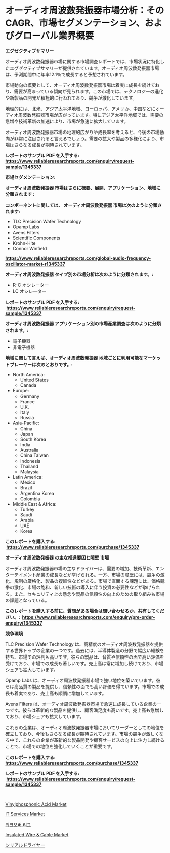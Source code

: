 <p><h1>オーディオ周波数発振器市場分析：そのCAGR、市場セグメンテーション、およびグローバル業界概要</h1></p><p><strong>エグゼクティブサマリー</strong></p>
<p><p>オーディオ周波数発振器市場に関する市場調査レポートでは、市場状況に特化したエグゼクティブサマリーが提供されています。オーディオ周波数発振器市場は、予測期間中に年率12.1％で成長すると予想されています。</p><p>市場動向の概要として、オーディオ周波数発振器市場は着実に成長を続けており、需要が高まっている傾向が見られます。この市場では、テクノロジーの進化や新製品の開発が積極的に行われており、競争が激化しています。</p><p>地理的には、北米、アジア太平洋地域、ヨーロッパ、アメリカ、中国などにオーディオ周波数発振器市場が広がっています。特にアジア太平洋地域では、需要の急増や技術革新の加速により、市場が急速に拡大しています。</p><p>オーディオ周波数発振器市場の地理的広がりや成長率を考えると、今後の市場動向が非常に注目されると言えるでしょう。需要の拡大や製品の多様化により、市場はさらなる成長が期待されています。</p></p>
<p><strong>レポートのサンプル PDF を入手する: <a href="https://www.reliableresearchreports.com/enquiry/request-sample/1345337">https://www.reliableresearchreports.com/enquiry/request-sample/1345337</a></strong></p>
<p><strong>市場セグメンテーション:</strong></p>
<p><strong> オーディオ周波数発振器 市場はさらに概要、展開、アプリケーション、地域に分類されます :</strong></p>
<p><strong>コンポーネントに関しては、 オーディオ周波数発振器 市場は次のように分類されます: &nbsp;</strong></p>
<p><ul><li>TLC Precision Wafer Technology</li><li>Opamp Labs</li><li>Avens Filters</li><li>Scientific Components</li><li>Krohn-Hite</li><li>Connor Winfield</li></ul></p>
<p><strong><a href="https://www.reliableresearchreports.com/global-audio-frequency-oscillator-market-r1345337">https://www.reliableresearchreports.com/global-audio-frequency-oscillator-market-r1345337</a></strong></p>
<p><strong> オーディオ周波数発振器 タイプ別の市場分析は次のように分類されます。:</strong></p>
<p><ul><li>R-C オシレーター</li><li>LC オシレーター</li></ul></p>
<p><strong>レポートのサンプル PDF を入手する: &nbsp;<a href="https://www.reliableresearchreports.com/enquiry/request-sample/1345337">https://www.reliableresearchreports.com/enquiry/request-sample/1345337</a></strong></p>
<p><strong> オーディオ周波数発振器 アプリケーション別の市場産業調査は次のように分類されます。:</strong></p>
<p><ul><li>電子機器</li><li>非電子機器</li></ul></p>
<p><strong>地域に関して言えば、オーディオ周波数発振器 地域ごとに利用可能なマーケットプレーヤーは次のとおりです。:</strong></p>
<p><ul>
    <li>
        North America:
        <ul>
            <li>United States</li>
            <li>Canada</li>
        </ul>
    </li>
    <li>
        Europe:
        <ul>
            <li>Germany</li>
            <li>France</li>
            <li>U.K.</li>
            <li>Italy</li>
            <li>Russia</li>
        </ul>
    </li>
    <li>
        Asia-Pacific:
        <ul>
            <li>China</li>
            <li>Japan</li>
            <li>South Korea</li>
            <li>India</li>
            <li>Australia</li>
            <li>China Taiwan</li>
            <li>Indonesia</li>
            <li>Thailand</li>
            <li>Malaysia</li>
        </ul>
    </li>
    <li>
        Latin America:
        <ul>
            <li>Mexico</li>
            <li>Brazil</li>
            <li>Argentina Korea</li>
            <li>Colombia</li>
        </ul>
    </li>
    <li>
        Middle East & Africa:
        <ul>
            <li>Turkey</li>
            <li>Saudi</li>
            <li>Arabia</li>
            <li>UAE</li>
            <li>Korea</li>
        </ul>
    </li>
    </ul></p>
<p><strong>このレポートを購入する: &nbsp;<a href="https://www.reliableresearchreports.com/purchase/1345337">https://www.reliableresearchreports.com/purchase/1345337</a></strong></p>
<p><strong>オーディオ周波数発振器 の主な推進要因と障壁 市場</strong></p>
<p><p>オーディオ周波数発振器市場の主なドライバーは、需要の増加、技術革新、エンターテイメント産業の成長などが挙げられる。一方、市場の障壁には、競争の激化、規制の厳格化、製品の複雑性などがある。市場で直面する課題には、価格競争の激化、市場の飽和、新しい技術の導入に伴う投資の必要性などが挙げられる。また、セキュリティ上の懸念や製品の信頼性の向上のための取り組みも市場の課題となっている。</p></p>
<p><strong>このレポートを購入する前に、質問がある場合は問い合わせるか、共有してください。:&nbsp; <a href="https://www.reliableresearchreports.com/enquiry/pre-order-enquiry/1345337">https://www.reliableresearchreports.com/enquiry/pre-order-enquiry/1345337</a></strong></p>
<p><strong>競争環境</strong></p>
<p><p>TLC Precision Wafer Technology は、高精度のオーディオ周波数発振器を提供する世界トップの企業の一つです。過去には、半導体製造の分野で幅広い経験を持ち、市場での評判も高いです。彼らの製品は、音質や信頼性の面で高い評価を受けており、市場での成長も著しいです。売上高は常に増加し続けており、市場シェアも拡大しています。</p><p>Opamp Labs は、オーディオ周波数発振器市場で強い地位を築いています。彼らは高品質の製品を提供し、信頼性の面でも高い評価を得ています。市場での成長も着実であり、売上高も順調に増加しています。</p><p>Avens Filters は、オーディオ周波数発振器市場で急速に成長している企業の一つです。彼らは革新的な製品を提供し、顧客満足度も高いです。売上高も急増しており、市場シェアも拡大しています。</p><p>これらの企業は、オーディオ周波数発振器市場においてリーダーとしての地位を確立しており、今後もさらなる成長が期待されています。市場の競争が激しくなる中で、これらの企業が革新的な製品開発や顧客サービスの向上に注力し続けることで、市場での地位を強化していくことが重要です。</p></p>
<p><strong>このレポートを購入する: &nbsp; <a href="https://www.reliableresearchreports.com/purchase/1345337">https://www.reliableresearchreports.com/purchase/1345337</a></strong></p>
<p><strong>レポートのサンプル PDF を入手する: &nbsp;<a href="https://www.reliableresearchreports.com/enquiry/request-sample/1345337">https://www.reliableresearchreports.com/enquiry/request-sample/1345337</a></strong><strong></strong></p>
<p>&nbsp;</p>
<p><p><a href="https://issuu.com/reportprime-2/docs/vinylphosphonic-acid-market-size-2030.pptx">Vinylphosphonic Acid Market</a></p><p><a href="https://github.com/julyju69/Market-Research-Report-List-2/blob/main/it-services-market.md">IT Services Market</a></p><p><a href="https://github.com/Howaoole34545/Market-Research-Report-List-1/blob/main/712488518455.md">워크오버 리그</a></p><p><a href="https://github.com/gdfhhhj/Market-Research-Report-List-4/blob/main/insulated-wire-cable-market.md">Insulated Wire & Cable Market</a></p><p><a href="https://github.com/oqoeusbvpadwjs08/Market-Research-Report-List-1/blob/main/801572620213.md">シリアルドライヤー</a></p></p>